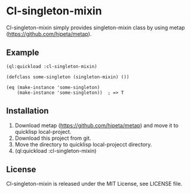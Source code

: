 # Cl-singleton-mixin

Cl-singleton-mixin simply provides singleton-mixin class by using metap (https://github.com/hipeta/metap).

## Example

```
(ql:quickload :cl-singleton-mixin)

(defclass some-singleton (singleton-mixin) ())

(eq (make-instance 'some-singleton)
    (make-instance 'some-singleton))  ; => T
```

## Installation

1. Download metap (https://github.com/hipeta/metap) and move it to quicklisp local-project.
1. Download this project from git.
1. Move the directory to quicklisp local-projecct directory.
1. (ql:quickload :cl-singleton-mixin)

## License

Cl-singleton-mixin is released under the MIT License, see LICENSE file.
